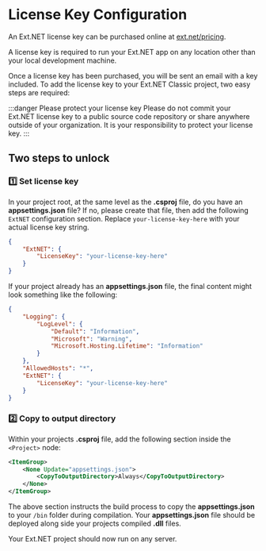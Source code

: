 # License Key Configuration

An Ext.NET license key can be purchased online at [ext.net/pricing](https://ext.net/pricing).

A license key is required to run your Ext.NET app on any location other than your local development machine.

Once a license key has been purchased, you will be sent an email with a key included. To add the license key to your Ext.NET Classic project, two easy steps are required:

:::danger Please protect your license key
Please do not commit your Ext.NET license key to a public source code repository or share anywhere outside of your organization. It is your responsibility to protect your license key.
:::

## Two steps to unlock

### :one: Set license key

In your project root, at the same level as the **.csproj** file, do you have an **appsettings.json** file? If no, please create that file, then add the following `ExtNET` configuration section. Replace `your-license-key-here` with your actual license key string.

```json
{
    "ExtNET": {
        "LicenseKey": "your-license-key-here"
    }
}
```

If your project already has an **appsettings.json** file, the final content might look something like the following:

```json
{
    "Logging": {
        "LogLevel": {
            "Default": "Information",
            "Microsoft": "Warning",
            "Microsoft.Hosting.Lifetime": "Information"
        }
    },
    "AllowedHosts": "*",
    "ExtNET": {
        "LicenseKey": "your-license-key-here"
    }
}
```

### :two: Copy to output directory

Within your projects **.csproj** file, add the following section inside the `<Project>` node:

```xml
<ItemGroup>
    <None Update="appsettings.json">
        <CopyToOutputDirectory>Always</CopyToOutputDirectory>
    </None>
</ItemGroup>
```

The above section instructs the build process to copy the **appsettings.json** to your `/bin` folder during compilation. Your **appsettings.json** file should be deployed along side your projects compiled **.dll** files.

Your Ext.NET project should now run on any server.
